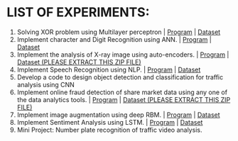# LIST OF EXPERIMENTS:

1. Solving XOR problem using Multilayer perceptron | [Program](1-XOR-USING-MLP.ipynb) | [Dataset](https://youtu.be/dQw4w9WgXcQ)
2. Implement character and Digit Recognition using ANN. | [Program](2-ANN-CHARACTER-RECOGNITION.ipynb) | [Dataset](https://youtu.be/dQw4w9WgXcQ)
3. Implement the analysis of X-ray image using auto-encoders. | [Program](3-XRAY-WITH-AUTOENCODERS.ipynb) | [Dataset (PLEASE EXTRACT THIS ZIP FILE)](datasets/3-XRAY.zip)
4. Implement Speech Recognition using NLP. | [Program](4-SPEECH-RECOGNITION-NLP.ipynb) | [Dataset](datasets/4-SPEECH-RECOGNITION.zip)
5. Develop a code to design object detection and classification for traffic analysis using CNN
6. Implement online fraud detection of share market data using any one of the data analytics tools. | [Program](6-ONLINE-FRAUD-DETECTION.ipynb) | [Dataset (PLEASE EXTRACT THIS ZIP FILE)](datasets/6-creditcard.csv)
7. Implement image augmentation using deep RBM. | [Program](7-IMAGE-AUGMENTATION-RBM.ipynb) | [Dataset](https://youtu.be/dQw4w9WgXcQ)
8. Implement Sentiment Analysis using LSTM. | [Program](8-SENTIMENT-ANALYSIS-LSTM.ipynb) | [Dataset](https://youtu.be/dQw4w9WgXcQ)
9. Mini Project: Number plate recognition of traffic video analysis.